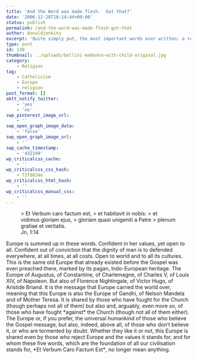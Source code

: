 ```yaml
---
title: 'And the Word was made flesh.  Got that?'
date: '2006-12-28T10:14:44+00:00'
status: publish
permalink: /and-the-word-was-made-flesh-got-that
author: donaldjenkins
excerpt: 'Quite simply put, the most important words ever written: a recollection for Christmas.'
type: post
id: 130
thumbnail: ../uploads/bellini-madonna-with-child-original.jpg
category:
    - Religion
tag:
    - Catholicism
    - Europe
    - religion
post_format: []
aktt_notify_twitter:
    - 'yes'
    - 'no'
swp_pinterest_image_url:
    - ''
swp_open_graph_image_data:
    - 'false'
swp_open_graph_image_url:
    - ''
swp_cache_timestamp:
    - '432199'
wp_criticalcss_cache:
    - ''
wp_criticalcss_css_hash:
    - 72f0834e
wp_criticalcss_html_hash:
    - ''
wp_criticalcss_manual_css:
    - ''
---
```

<figure>> Et Verbum caro factum est,  
> et habitavit in nobis:  
> et vidimus gloriam ejus,  
> gloriam quasi unigeniti a Patre  
> plenum gratiae et veritatis.

<figcaption class="quote-source">Jn, 1:14</figcaption></figure>Europe is summed up in these words. Confident in her values, yet open to all. Confident out of conviction that the dignity of man is to defended everywhere, at all times, at all costs. Open to world and to all its cultures. This is the same old Europe that already existed before the Gospel was even preached there, marked by its pagan, Indo-European heritage. The Europe of Augustus, of Constantine, of Charlemagne, of Charles V, of Louis XIV, of Napoleon. But also of Florence Nightingale, of Victor Hugo, of Aristide Briand. It is the message that Europe carried the world over, meaning that this Europe is also the Europe of Gandhi, of Nelson Mandela and of Mother Teresa. It is shared by those who have fought for the Church (though perhaps not all of them) but also and, arguably, even more so, of those who have fought *against* the Church (though not all of them either). The Europe or, if you prefer, the universal humankind of those who believe the Gospel message, but also, indeed, above all, of those who don’t believe it, or who are tormented by doubt. Whether they like it or not, this Europe is shared even by those who reject Europe and the values it stands for, and for whom these five words, which are the foundation of all our civilisation stands for, <span lang="la">*Et Verbum Caro Factum Est*</span>, no longer mean anything.